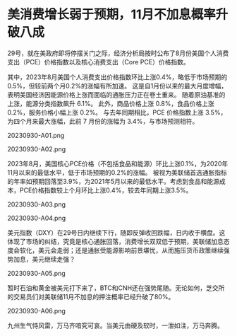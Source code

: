 # 美消费增长弱于预期，11月不加息概率升破八成

29号，就在美政府即将停摆关门之际，经济分析局按时公布了8月份美国个人消费支出（PCE）价格指数以及核心消费支出（Core PCE）价格指数。

其中，2023年8月美国个人消费支出价格指数环比上涨0.4%，略低于市场预期的0.5%，但较前两个月0.2%的涨幅有所加速。 这是自1月份以来的最大月度增幅，表明美国经济因能源价格上涨而面临的通胀压力正在卷土重来。 随着原油基准的上涨，能源分类指数飙升 6.1%。 此外，商品价格上涨 0.8%，食品价格上涨 0.2%，服务价格小幅上涨 0.2%。 与去年同期相比，PCE 价格指数上涨 3.5%，为四个月来最大涨幅，此前 7 月份的涨幅为 3.4%，与市场预测相符。

20230930-A01.png

20230930-A02.png

2023年8月，美国核心PCE价格（不包括食品和能源）环比上涨0.1%，为2020年11月以来的最低水平，低于市场预期的0.2%的涨幅。 被视为美联储首选通胀指标的年率如预期回落至3.9%，为2021年5月以来的最低水平。考虑到食品和能源成本，PCE价格指数较上个月环比上涨0.4%，较去年同期上涨3.5%。

20230930-A03.png

20230930-A04.png

美元指数（DXY）在29号日内继续下行，随即反弹收回跌幅，日内收于横盘。这体现了市场的纠结，究竟是核心通胀回落，消费增长双双低于预期，美联储加息态度会软化，美元会走弱；还是通胀受能源影响前景堪忧，从而施压货币政策继续强势加息，美元继续走强？

20230930-A05.png

暂时石油和黄金被美元打下来了，BTC和CNH还在强势尾随。无论如何，芝交所的交易员们对美联储11月不加息的押注概率已经升破了80%。

20230930-A06.png

九州生气恃风雷，万马齐喑究可哀。当美元由硬及软时，一泄如注，万马奔腾。
